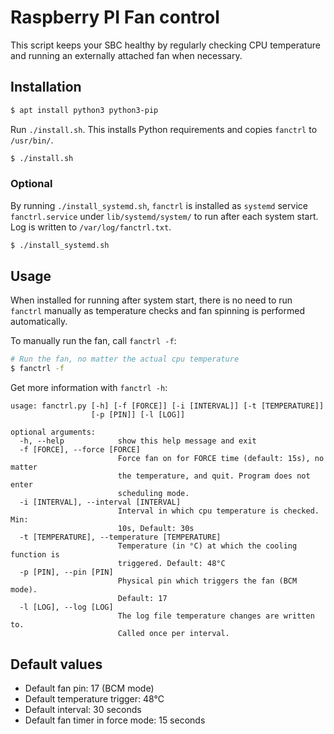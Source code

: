 # Raspberry PI Fan control

This script keeps your SBC healthy by regularly checking CPU temperature
and running an externally attached fan when necessary.

## Installation

```bash
$ apt install python3 python3-pip
```

Run `./install.sh`. This installs Python requirements and copies `fanctrl` to
`/usr/bin/`.

```bash
$ ./install.sh
```

### Optional
By running `./install_systemd.sh`, `fanctrl` is installed as `systemd` service
`fanctrl.service` under `lib/systemd/system/` to run after each system start.
Log is written to `/var/log/fanctrl.txt`.
```bash
$ ./install_systemd.sh
```

## Usage

When installed for running after system start, there is no need to run
`fanctrl` manually as temperature checks and fan spinning is performed
automatically.

To manually run the fan, call `fanctrl -f`:

```bash
# Run the fan, no matter the actual cpu temperature
$ fanctrl -f
```

Get more information with `fanctrl -h`:
```text
usage: fanctrl.py [-h] [-f [FORCE]] [-i [INTERVAL]] [-t [TEMPERATURE]]
                  [-p [PIN]] [-l [LOG]]

optional arguments:
  -h, --help            show this help message and exit
  -f [FORCE], --force [FORCE]
                        Force fan on for FORCE time (default: 15s), no matter
                        the temperature, and quit. Program does not enter
                        scheduling mode.
  -i [INTERVAL], --interval [INTERVAL]
                        Interval in which cpu temperature is checked. Min:
                        10s, Default: 30s
  -t [TEMPERATURE], --temperature [TEMPERATURE]
                        Temperature (in °C) at which the cooling function is
                        triggered. Default: 48°C
  -p [PIN], --pin [PIN]
                        Physical pin which triggers the fan (BCM mode).
                        Default: 17
  -l [LOG], --log [LOG]
                        The log file temperature changes are written to.
                        Called once per interval.
```

## Default values
* Default fan pin: 17 (BCM mode)
* Default temperature trigger: 48°C
* Default interval: 30 seconds
* Default fan timer in force mode: 15 seconds
